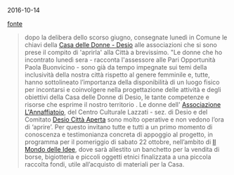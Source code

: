 2016-10-14

[fonte](https://www.facebook.com/Comune.di.Desio/posts/1185629308188224)

> dopo la delibera dello scorso giugno, consegnate lunedì in Comune le chiavi della [Casa delle Donne - Desio](https://www.facebook.com/pages/Casa-delle-Donne-Desio/164068930665163) alle associazioni che si sono prese il compito di 'aprirla' alla Città a brevissimo. 
> "Le donne che ho incontrato lunedì sera - racconta l'assessore alle Pari Opportunità Paola Buonvicino - sono già da tempo impegnate sui temi della inclusività della nostra città rispetto al genere femminile e, tutte, hanno sottolineato l’importanza della disponibilità di un luogo fisico per incontarsi e coinvolgere nella progettazione delle attività e degli obiettivi della Casa delle Donne di Desio, le tante competenze e risorse che esprime il nostro territorio .
> Le donne dell' [Associazione L'Annaffiatoio](https://www.facebook.com/AssociazioneAnnaffiatoio/), del Centro Culturale Lazzati - sez. di Desio e del Comitato [Desio Città Aperta](https://www.facebook.com/desio.cittaaperta/) sono molto operative e non vedono l’ora di ‘aprire’. Per questo invitano tutte e tutti a un primo momento di conoscenza e testimonianza concreta di appoggio al progetto, in programma per il pomeriggio di sabato 22 ottobre, nell’ambito di [Il Mondo delle Idee](https://www.facebook.com/events/320392821651103/), dove sarà allestito un banchetto per la vendita di borse, bigiotteria e piccoli oggetti etnici finalizzata a una piccola raccolta fondi, utile all’acquisto di materiali per la Casa.

